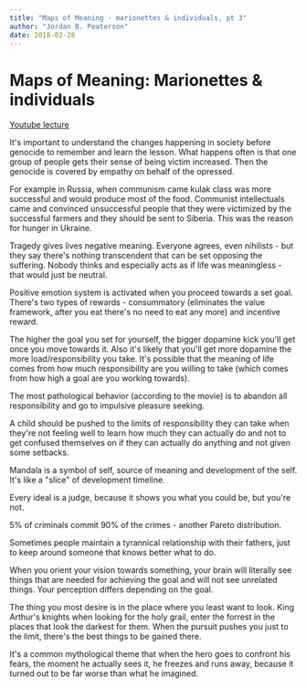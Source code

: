 ```yaml
---
title: "Maps of Meaning - marionettes & individuals, pt 3"
author: "Jordan B. Peaterson"
date: 2018-02-28
---
```


# Maps of Meaning: Marionettes & individuals
[Youtube lecture](https://www.youtube.com/watch?v=bV16NEWld8Q&list=PL22J3VaeABQAT-0aSPq-OKOpQlHyR4k5h&index=4)

It's important to understand the changes happening in society before genocide to remember and learn the lesson. What happens often is that one group of people gets their sense of being victim increased. Then the genocide is covered by empathy on behalf of the opressed.

For example in Russia, when communism came kulak class was more successful and would produce most of the food. Communist intellectuals came and convinced unsuccessful people that they were victimized by the successful farmers and they should be sent to Siberia. This was the reason for hunger in Ukraine.

Tragedy gives lives negative meaning. Everyone agrees, even nihilists - but they say there's nothing transcendent that can be set opposing the suffering. Nobody thinks and especially acts as if life was meaningless - that would just be neutral.

Positive emotion system is activated when you proceed towards a set goal. There's two types of rewards - consummatory (eliminates the value framework, after you eat there's no need to eat any more) and incentive reward.

The higher the goal you set for yourself, the bigger dopamine kick you'll get once you move towards it. Also it's likely that you'll get more dopamine the more load/responsibility you take. It's possible that the meaning of life comes from how much responsibility are you willing to take (which comes from how high a goal are you working towards).

The most pathological behavior (according to the movie) is to abandon all responsibility and go to impulsive pleasure seeking.

A child should be pushed to the limits of responsibility they can take when they're not feeling well to learn how much they can actually do and not to get confused themselves on if they can actually do anything and not given some setbacks.

Mandala is a symbol of self, source of meaning and development of the self. It's like a "slice" of development timeline.

Every ideal is a judge, because it shows you what you could be, but you're not.

5% of criminals commit 90% of the crimes - another Pareto distribution.

Sometimes people maintain a tyrannical relationship with their fathers, just to keep around someone that knows better what to do.

When you orient your vision towards something, your brain will literally see things that are needed for achieving the goal and will not see unrelated things. Your perception differs depending on the goal.

The thing you most desire is in the place where you least want to look. King Arthur's knights when looking for the holy grail, enter the forrest in the places that look the darkest for them. When the pursuit pushes you just to the limit, there's the best things to be gained there.

It's a common mythological theme that when the hero goes to confront his fears, the moment he actually sees it, he freezes and runs away, because it turned out to be far worse than what he imagined.
